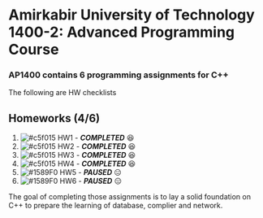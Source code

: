 #  Amirkabir University of Technology 1400-2: Advanced Programming Course

### AP1400 contains 6 programming assignments for C++ 

The following are HW checklists

## Homeworks (4/6)

1. ![#c5f015](https://placehold.co/15x15/c5f015/c5f015.png)  HW1 - ***COMPLETED*** 😆
2. ![#c5f015](https://placehold.co/15x15/c5f015/c5f015.png) HW2 - ***COMPLETED*** 😆
3. ![#c5f015](https://placehold.co/15x15/c5f015/c5f015.png) HW3 - ***COMPLETED***  😆
4. ![#c5f015](https://placehold.co/15x15/c5f015/c5f015.png) HW4 - ***COMPLETED***  😆
5. ![#1589F0](https://placehold.co/15x15/1589F0/1589F0.png) HW5 - ***PAUSED***  😑
6. ![#1589F0](https://placehold.co/15x15/1589F0/1589F0.png) HW6 - ***PAUSED***  😑



The goal of completing those assignments is to lay a solid foundation on C++ to prepare the learning of database, complier and network.
